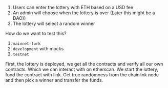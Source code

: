 1. Users can enter the lottery with ETH based on a USD fee
2. An admin will choose when the lottery is over (Later this might be a DAO))
3. The lottery will select a random winner

How do we want to test this?

1. `mainnet-fork`
2. `development` with mocks
3. `testnet`

First, the lottery is deployed, we get all the contracts and verify all our own contracts. Which we can interact with on etherscan.
We start the lottery, fund the contract with link. Get true randomness from the chainlink node and then pick a winner and transfer the funds.
